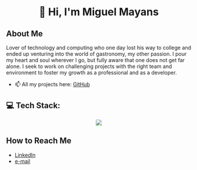 <h1 align="center">👋 Hi, I'm Miguel Mayans</h1>

## About Me

Lover of technology and computing who one day lost his way to college and ended up venturing into the world of gastronomy, my other passion. I pour my heart and soul wherever I go, but fully aware that one does not get far alone. I seek to work on challenging projects with the right team and environment to foster my growth as a professional and as a developer.

- 📫 All my projects here: [GitHub](https://github.com/MiguelMayans/)

## 💻 Tech Stack:
<p align="center">
  <a href="https://skillicons.dev">
    <img src="https://skillicons.dev/icons?i=html,css,tailwind,js,ts,react,angular,astro,nextjs,nodejs,express,mongodb,postgres,postman,prisma,vercel,git,docker,jenkins,jest,debian,figma,ai" />
  </a>
</p>

## How to Reach Me
- [LinkedIn](www.linkedin.com/in/miguel-mayans)
- [e-mail](miguelmayansv@gmail.com)

